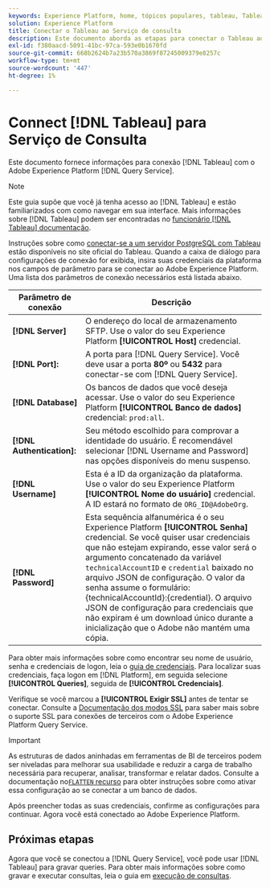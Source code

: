 ```yaml
---
keywords: Experience Platform, home, tópicos populares, tableau, Tableau, serviço de consulta, serviço de consulta, conectar ao serviço de consulta;
solution: Experience Platform
title: Conectar o Tableau ao Serviço de consulta
description: Este documento aborda as etapas para conectar o Tableau ao Adobe Experience Platform Query Service.
exl-id: f380aacd-5091-41bc-97ca-593e0b1670fd
source-git-commit: 668b2624b7a23b570a3869f87245009379e8257c
workflow-type: tm+mt
source-wordcount: '447'
ht-degree: 1%

---
```


# Connect [!DNL Tableau] para Serviço de Consulta

Este documento fornece informações para conexão [!DNL Tableau] com o Adobe Experience Platform [!DNL Query Service].

>[!NOTE]
>
> Este guia supõe que você já tenha acesso ao [!DNL Tableau] e estão familiarizados com como navegar em sua interface. Mais informações sobre [!DNL Tableau] podem ser encontradas no [funcionário [!DNL Tableau] documentação](https://help.tableau.com/current/pro/desktop/en-us/default.htm).

Instruções sobre como [conectar-se a um servidor PostgreSQL com Tableau](https://help.tableau.com/current/pro/desktop/en-us/examples_postgresql.htm) estão disponíveis no site oficial do Tableau. Quando a caixa de diálogo para configurações de conexão for exibida, insira suas credenciais da plataforma nos campos de parâmetro para se conectar ao Adobe Experience Platform. Uma lista dos parâmetros de conexão necessários está listada abaixo.

| Parâmetro de conexão | Descrição |
|---|---|
| **[!DNL Server]** | O endereço do local de armazenamento SFTP. Use o valor do seu Experience Platform **[!UICONTROL Host]** credencial. |
| **[!DNL Port]:** | A porta para [!DNL Query Service]. Você deve usar a porta **80º** ou **5432** para conectar-se com [!DNL Query Service]. |
| **[!DNL Database]** | Os bancos de dados que você deseja acessar. Use o valor do seu Experience Platform **[!UICONTROL Banco de dados]** credencial: `prod:all`. |
| **[!DNL Authentication]:** | Seu método escolhido para comprovar a identidade do usuário. É recomendável selecionar [!DNL Username and Password] nas opções disponíveis do menu suspenso. |
| **[!DNL Username]** | Esta é a ID da organização da plataforma. Use o valor do seu Experience Platform **[!UICONTROL Nome do usuário]** credencial. A ID estará no formato de `ORG_ID@AdobeOrg`. |
| **[!DNL Password]** | Esta sequência alfanumérica é o seu Experience Platform **[!UICONTROL Senha]** credencial. Se você quiser usar credenciais que não estejam expirando, esse valor será o argumento concatenado da variável `technicalAccountID` e `credential` baixado no arquivo JSON de configuração. O valor da senha assume o formulário: {technicalAccountId}:{credential}. O arquivo JSON de configuração para credenciais que não expiram é um download único durante a inicialização que o Adobe não mantém uma cópia. |

Para obter mais informações sobre como encontrar seu nome de usuário, senha e credenciais de logon, leia o [guia de credenciais](../ui/credentials.md). Para localizar suas credenciais, faça logon em [!DNL Platform], em seguida selecione **[!UICONTROL Queries]**, seguida de **[!UICONTROL Credenciais]**.

Verifique se você marcou a **[!UICONTROL Exigir SSL]** antes de tentar se conectar. Consulte a [Documentação dos modos SSL](./ssl-modes.md) para saber mais sobre o suporte SSL para conexões de terceiros com o Adobe Experience Platform Query Service.

>[!IMPORTANT]
>
>As estruturas de dados aninhadas em ferramentas de BI de terceiros podem ser niveladas para melhorar sua usabilidade e reduzir a carga de trabalho necessária para recuperar, analisar, transformar e relatar dados. Consulte a documentação no[`FLATTEN` recurso](../essential-concepts/flatten-nested-data.md) para obter instruções sobre como ativar essa configuração ao se conectar a um banco de dados.

Após preencher todas as suas credenciais, confirme as configurações para continuar. Agora você está conectado ao Adobe Experience Platform.

## Próximas etapas

Agora que você se conectou a [!DNL Query Service], você pode usar [!DNL Tableau] para gravar queries. Para obter mais informações sobre como gravar e executar consultas, leia o guia em [execução de consultas](../best-practices/writing-queries.md).
